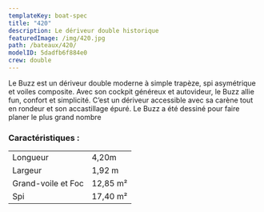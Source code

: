 ```yaml
---
templateKey: boat-spec
title: "420"
description: Le dériveur double historique
featuredImage: /img/420.jpg
path: /bateaux/420/
modelID: 5dadfb6f884e0
crew: double
---
```

Le Buzz est un dériveur double moderne à simple trapèze, spi asymétrique et voiles composite. Avec son cockpit généreux et autovideur, le Buzz allie fun, confort et simplicité. C’est un dériveur accessible avec sa carène tout en rondeur et son accastillage épuré. Le Buzz a été dessiné pour faire planer le plus grand nombre



### Caractéristiques :

|     |     |
| --- | --- |
| Longueur | 4,20m  |
| Largeur | 1,92 m |
| Grand-voile et Foc | 12,85 m²|
| Spi | 17,40 m² |